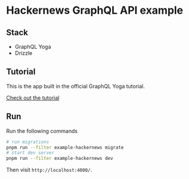 # Hackernews GraphQL API example

## Stack

- GraphQL Yoga
- Drizzle

## Tutorial

This is the app built in the official GraphQL Yoga tutorial.

[Check out the tutorial](https://the-guild.dev/graphql/yoga-server/tutorial/basic)

## Run

Run the following commands

```sh
# run migrations
pnpm run --filter example-hackernews migrate
# start dev server
pnpm run --filter example-hackernews dev
```

Then visit `http://localhost:4000/`.
